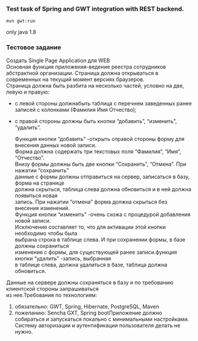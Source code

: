 ### Test task of Spring and GWT integration with REST backend.

```shell
mvn gwt:run
```
only java 1.8

### Тестовое задание
Создать Single Page Application для WEB   
Основная функция приложения-ведение реестра сотрудников абстрактной организации.
Страница должна открываться в современных на текущий момент версиях браузеров.  
Страница должна быть разбита на несколько частей, условно на две, левую и правую:
- с  левой стороны  должнабыть таблица с перечнем  заведенных ранее  записей с колонками (Фамилия Имя Отчество);
- с правой стороны должны быть кнопки “добавить”, “изменить", “удалить”.
  

  Функция  кнопки  “добавить” -открыть  справой  стороны  форму  для  внесения  данных новой записи.    
  Форма должна содержать три текстовых поля “Фамилия”, “Имя”, “Отчество”.  
  Внизу формы должны быть две кнопки “Сохранить”, “Отмена”. При нажатии “сохранить”   
  данные  с формы  должны  отправиться  на сервер,  записаться  в  базу,  форма на  странице    
  должна  скрыться,  таблица  слева  должна  обновиться  и  в  ней  должна  появиться  новая    
  запись.   При   нажатии   “отмена”   форма   должна   скрыться   без   внесения   изменений.   
  Функция  кнопки  “изменить” -очень  схожа  с  процедурой  добавления  новой  записи.   
  Исключение  составляет  то,  что  для  активации  этой  кнопки  необходимо  чтобы  была   
  выбрана строка  в  таблице  слева.  И  при  сохранении  формы,  в базе должны  сохраниться   
  изменения с формы, для существующей ранее записи.функция кнопки “удалить” -запись, выбранная   
  в таблице слева, должна удалиться в базе, 
  таблица должна обновиться. 
  
Данные  на  сервере  должны  сохраняться  в  базу  и  по  требованию  клиентской  стороны запрашиваться   
из нее.Требования по технологиям:
1. обязательно: GWT, Spring, Hibernate, PostgreSQL, Maven 
2. пожеланию: Sencha GXT, Spring bootПриложение  должно  собираться  и  запускаться  локально  с  минимальными  настройками.   
   Систему авторизации и аутентификации пользователя делать не нужно.
